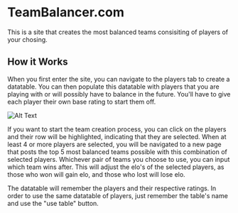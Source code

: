 # TeamBalancer.com

This is a site that creates the most balanced teams consisiting of players of your chosing.

## How it Works

When you first enter the site, you can navigate to the players tab to create a datatable. You can then populate this datatable with players that you are playing with or will possibly have to balance in the future. You'll have to give each player their own base rating to start them off. 

![Alt Text](elo-balancer2/src/main/elo-frontend/src/balancer_gifs/example_test_2.gif)

If you want to start the team creation process, you can click on the players and their row will be highlighted, indicating that they are selected. When at least 4 or more players are selected, you will be navigated to a new page that posts the top 5 most balanced teams possible with this combination of selected players. Whichever pair of teams you choose to use, you can input which team wins after. This will adjust the elo's of the selected players, as those who won will gain elo, and those who lost will lose elo.

The datatable will remember the players and their respective ratings. In order to use the same datatable of players, just remember the table's name and use the "use table" button.


